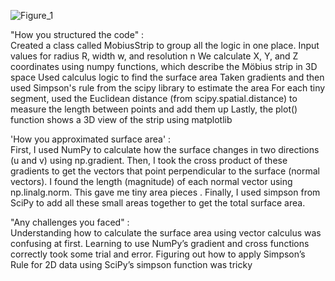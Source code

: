![Figure_1](https://github.com/user-attachments/assets/4add7223-827a-47a1-99f1-22ed0a84e7fe)

"How you structured the code"   :  
Created a class called MobiusStrip to group all the logic in one place.
Input values for radius R, width w, and resolution n
We calculate X, Y, and Z coordinates using numpy functions, which describe the Möbius strip in 3D space
Used calculus logic to find the surface area
Taken gradients and then used Simpson's rule from the scipy library to estimate the area
For each tiny segment, used the Euclidean distance (from scipy.spatial.distance) to measure the length between points and add them up
Lastly, the plot() function shows a 3D view of the strip using matplotlib

'How you approximated surface area'  :  
First, I used NumPy to calculate how the surface changes in two directions (u and v) using np.gradient.
Then, I took the cross product of these gradients to get the vectors that point perpendicular to the surface (normal vectors).
I found the length (magnitude) of each normal vector using np.linalg.norm.
This gave me tiny area pieces .
Finally, I used simpson from SciPy to add all these small areas together to get the total surface area.

"Any challenges you faced"  :  
Understanding how to calculate the surface area using vector calculus was confusing at first.
Learning to use NumPy’s gradient and cross functions correctly took some trial and error.
Figuring out how to apply Simpson’s Rule for 2D data using SciPy’s simpson function was tricky
